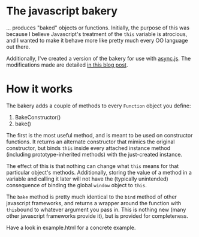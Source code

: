 # The javascript bakery

... produces "baked" objects or functions. Initially, the purpose of this was because I believe Javascript's treatment of the `this` variable is atrocious, and I wanted to make it behave more like pretty much every OO language out there.

Additionally, I've created a version of the bakery for use with [async.js](http://github.com/eligrey/async.js/tree/). The modifications made are detailed [in this blog post](http://gfxmonk.net/2010/02/12/making-sense-of-async-js.html).


# How it works

The bakery adds a couple of methods to every `Function` object you define:

1. BakeConstructor()
2. bake()

The first is the most useful method, and is meant to be used on constructor functions. It returns an alternate constructor that mimics the original constructor, but binds `this` inside every attached instance method (including prototype-inherited methods) with the just-created instance.

The effect of this is that nothing can change what `this` means for that particular object's methods. Additionally, storing the value of a method in a variable and calling it later will not have the (typically unintended) consequence of binding the global `window` object to `this`.

The `bake` method is pretty much identical to the `bind` method of other javascript frameworks, and returns a wrapper around the function with `this`bound to whatever argument you pass in. This is nothing new (many other javascript frameworks provide it), but is provided for completeness.

Have a look in example.html for a concrete example.
